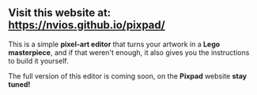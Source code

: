 ## Visit this website at: https://nvios.github.io/pixpad/

This is a simple **pixel-art editor** that turns your artwork in a **Lego masterpiece**, and if that weren't enough, it also gives you the instructions to build it yourself. 

The full version of this editor is coming soon, on the **Pixpad** website **stay tuned!**


